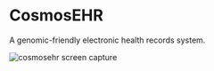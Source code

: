 # CosmosEHR
A genomic-friendly electronic health records system.

![cosmosehr screen capture](https://user-images.githubusercontent.com/24664500/50045058-d5785300-005a-11e9-8753-0844c9a7ac10.png)

